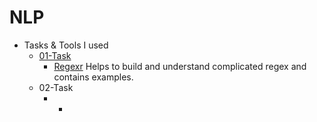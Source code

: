 # NLP

- Tasks & Tools I used
    - [01-Task](https://github.com/mmabas77/4-CS/blob/main/First-Term/NLP/01-Task.py)
      - [Regexr](https://regexr.com/) Helps to build and understand complicated regex and contains examples.
    - 02-Task
      - - 
